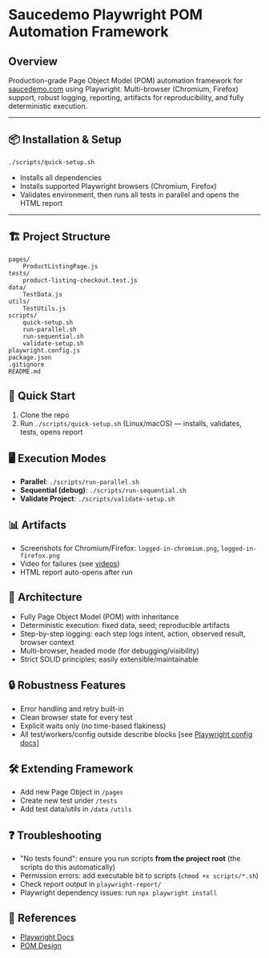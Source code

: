 # Saucedemo Playwright POM Automation Framework

## Overview
Production-grade Page Object Model (POM) automation framework for [saucedemo.com](https://www.saucedemo.com) using Playwright. Multi-browser (Chromium, Firefox) support, robust logging, reporting, artifacts for reproducibility, and fully deterministic execution.

---

## 📦 Installation & Setup

```bash
./scripts/quick-setup.sh
```

- Installs all dependencies
- Installs supported Playwright browsers (Chromium, Firefox)
- Validates environment, then runs all tests in parallel and opens the HTML report

---

## 🏗️ Project Structure
```
pages/
    ProductListingPage.js
tests/
    product-listing-checkout.test.js
data/
    TestData.js
utils/
    TestUtils.js
scripts/
    quick-setup.sh
    run-parallel.sh
    run-sequential.sh
    validate-setup.sh
playwright.config.js
package.json
.gitignore
README.md
```

## 🚀 Quick Start

1. Clone the repo
2. Run `./scripts/quick-setup.sh` (Linux/macOS) — installs, validates, tests, opens report

## 🖥️ Execution Modes
- **Parallel**: `./scripts/run-parallel.sh`
- **Sequential (debug)**: `./scripts/run-sequential.sh`
- **Validate Project**: `./scripts/validate-setup.sh`

## 📊 Artifacts
- Screenshots for Chromium/Firefox: `logged-in-chromium.png`, `logged-in-firefox.png`
- Video for failures (see [videos](https://playwright.dev/docs/videos))
- HTML report auto-opens after run

## 🧩 Architecture
- Fully Page Object Model (POM) with inheritance
- Deterministic execution: fixed data, seed; reproducible artifacts
- Step-by-step logging: each step logs intent, action, observed result, browser context
- Multi-browser, headed mode (for debugging/visibility)
- Strict SOLID principles; easily extensible/maintainable

## 🔒 Robustness Features
- Error handling and retry built-in
- Clean browser state for every test
- Explicit waits only (no time-based flakiness)
- All test/workers/config outside describe blocks [see [Playwright config docs](https://playwright.dev/docs/test-configuration)]

## 🛠️ Extending Framework
- Add new Page Object in `/pages`
- Create new test under `/tests`
- Add test data/utils in `/data` `/utils`

## ❓ Troubleshooting
- "No tests found": ensure you run scripts **from the project root** (the scripts do this automatically)
- Permission errors: add executable bit to scripts (`chmod +x scripts/*.sh`)
- Check report output in `playwright-report/`
- Playwright dependency issues: run `npx playwright install`

## 📝 References
- [Playwright Docs](https://playwright.dev/)
- [POM Design](https://martinfowler.com/bliki/PageObject.html)